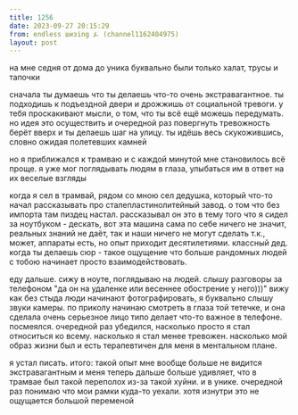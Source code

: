 ```yaml
---
title: 1256
date: 2023-09-27 20:15:29
from: endless шизing ⍼ (channel1162404975)
layout: post
---
```


на мне седня от дома до уника буквально были только халат, трусы и тапочки

сначала ты думаешь что ты делаешь что-то очень экстравагантное. ты подходишь к подъездной двери и дрожжишь от социальной тревоги. у тебя проскакивают мысли, о том, что ты всё ещё можешь передумать.
но идея это осуществить и очередной раз повергнуть тревожность берёт вверх и ты делаешь шаг на улицу. ты идёшь весь скукожившись, словно ожидая полетевших камней

но я приближался к трамваю и с каждой минутой мне становилось всё проще. я уже мог поглядывать людям в глаза, улыбаться им в ответ на их веселые взгляды

когда я сел в трамвай, рядом со мною сел дедушка, который что-то начал рассказывать про сталепластинолитейный завод. о том что без импорта там пиздец настал. рассказывал он это в тему того что я сидел за ноутбуком - дескать, вот эта машина сама по себе ничего не значит, реальных знаний не даёт, так и наши ничего не могут сделать т.к., может, аппараты есть, но опыт приходит десятилетиями. классный дед. когда ты делаешь сюр - такое ощущение что больше рандомных людей с тобою начинает просто взаимодействовать.

еду дальше. сижу в ноуте, поглядываю на людей. слышу разговоры за телефоном "да он на удаленке или весеннее обострение у него)))"
вижу как без стыда люди начинают фотографировать, я буквально слышу звуки камеры. по приколу начинаю смотреть в глаза той тетечке, и она сделала очень серьезное лицо типо делает что-то важное в телефоне. посмеялся. очередной раз убедился, насколько просто я стал относиться ко всему. насколько я стал менее тревожен. насколько мой образ жизни был и есть терапевтичен для меня в ментальном плане.

я устал писать. итого: такой опыт мне вообще больше не видится экстравагантным и меня теперь дальше больше удивляет, что в трамвае был такой переполох из-за такой хуйни. и в унике. очередной раз понимаю что мои рамки куда-то уехали. хотя изнутри это не ощущается большой переменой

